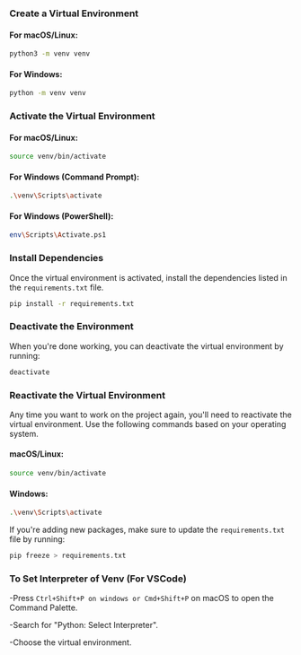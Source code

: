 

###  Create a Virtual Environment

#### For macOS/Linux:

```bash
python3 -m venv venv
```

#### For Windows:

```bash
python -m venv venv
```

###  Activate the Virtual Environment

#### For macOS/Linux:

```bash
source venv/bin/activate
```

#### For Windows (Command Prompt):

```bash
.\venv\Scripts\activate
```

#### For Windows (PowerShell):

```bash
env\Scripts\Activate.ps1
```

###  Install Dependencies

Once the virtual environment is activated, install the dependencies listed in the `requirements.txt` file.

```bash
pip install -r requirements.txt
```

###  Deactivate the Environment

When you're done working, you can deactivate the virtual environment by running:

```bash
deactivate
```

###  Reactivate the Virtual Environment

Any time you want to work on the project again, you'll need to reactivate the virtual environment. Use the following commands based on your operating system.

#### macOS/Linux:

```bash
source venv/bin/activate
```

#### Windows:

```bash
.\venv\Scripts\activate
```

If you're adding new packages, make sure to update the `requirements.txt` file by running:

```bash
pip freeze > requirements.txt
```



### To Set Interpreter of Venv (For VSCode)


-Press ```Ctrl+Shift+P on windows or Cmd+Shift+P``` on macOS to open the Command Palette.

-Search for "Python: Select Interpreter".

-Choose the virtual environment.


